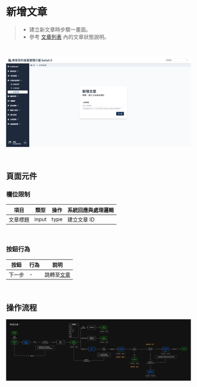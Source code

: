 # 新增文章
> - 建立新文章時步驟一畫面。
> - 參考 [文章列表](Pages/Beauty/content/article-list.md) 內的文章狀態說明。

<br>

![畫面示意](./asset/add-article.png)

<br>

## 頁面元件
### 欄位限制
| 項目 | 類型 | 操作 | 系統回應與處理邏輯 |
| --- | --- | --- | --- |
|文章標題|	input | type|	建立文章 ID|

<br>

### 按鈕行為
|按鈕|	行為|	說明|
|---|---|---|
|下一步| -|		跳轉至[文章](Pages/Beauty/content/article.md)|

<br>

## 操作流程

![新增文章流程](./asset/add-article-flow.jpg)

